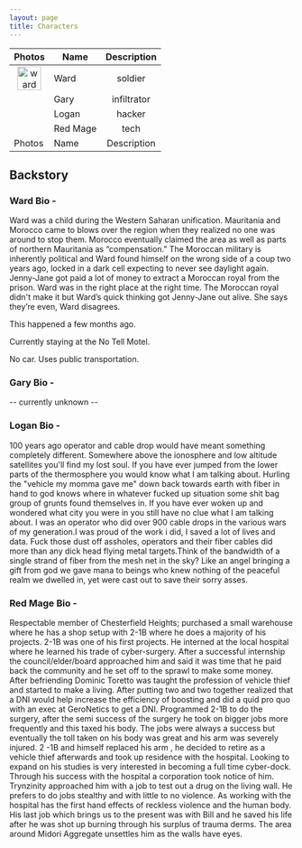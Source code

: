 ```yaml
---
layout: page
title: Characters
---
```

| Photos | Name       | Description       | 
|---| ----------|:---------:| 
|<center><img src="ward.jpg" alt="ward" height="42" width="42"> </center>| Ward | soldier|
| | Gary | infiltrator |
| | Logan | hacker |
| | Red Mage | tech |
| Photos | Name       | Description       | 



## Backstory
### Ward Bio -

Ward was a child during the Western Saharan unification. Mauritania and Morocco came to blows over the region when they realized no one was around to stop them. Morocco eventually claimed the area as well as parts of northern Mauritania as “compensation.” The Moroccan military is inherently political and Ward found himself on the wrong side of a coup two years ago, locked in a dark cell expecting to never see daylight again. Jenny-Jane got paid a lot of money to extract a Moroccan royal from the prison. Ward was in the right place at the right time. The Moroccan royal didn't make it but Ward’s quick thinking got Jenny-Jane out alive. She says they’re even, Ward disagrees. 
    
This happened a few months ago.

Currently staying at the No Tell Motel.
    
No car. Uses public transportation.


### Gary Bio - 

 -- currently unknown --

### Logan Bio -

100 years ago operator and cable drop would have meant something completely different. Somewhere above the ionosphere and low altitude satellites you'll find my lost soul. If you have ever jumped from the lower parts of the thermosphere you would know what I am talking about. Hurling the "vehicle my momma gave me" down back towards earth with fiber in hand to god knows where in whatever fucked up situation some shit bag group of grunts found themselves in. If you have ever woken up and wondered what city you were in you still have no clue what I am talking about. I was an operator who did over 900 cable drops in the various wars of my generation.I was proud of the work i did, I saved a lot of lives and data. Fuck those dust off assholes, operators and their fiber cables did more than any dick head flying metal targets.Think of the bandwidth of a single strand of fiber from the mesh net in the sky? Like an angel bringing a gift from god we gave mana to beings who knew nothing of the peaceful realm we dwelled in, yet were cast out to save their sorry asses.

    

### Red Mage Bio -

Respectable member of Chesterfield Heights; purchased a small warehouse where he has a shop setup with 2-1B where he does a majority of his projects. 2-1B was one of his first projects. He interned at the local hospital where he learned his trade of cyber-surgery. After a successful internship the council/elder/board approached him and said it was time that he paid back the community and he set off to the sprawl to make some money. After befriending Dominic Toretto was taught the profession of vehicle thief and started to make a living. After putting two and two together realized that a DNI would help increase the efficiency of boosting and did a quid pro quo with an exec at GeroNetics to get a DNI. Programmed 2-1B to do the surgery, after the semi success of the surgery he took on bigger jobs more frequently and this taxed his body. The jobs were always a success but eventually the toll taken on his body was great and his arm was severely injured. 2 -1B and himself replaced his arm , he decided to retire as a vehicle thief afterwards and took up residence with the hospital.  Looking to expand on his studies is very interested in becoming a full time cyber-dock. Through his success with the hospital a corporation took notice of him. Trynzinity approached him with a job to test out a drug on the living wall. He prefers to do jobs stealthy and with little to no violence. As working with the hospital has the first hand effects of reckless violence and the human body. His last job which brings us to the present was with Bill and he saved his life after he was shot up burning through his surplus of trauma derms. The area around Midori Aggregate unsettles him as the walls have eyes. 

